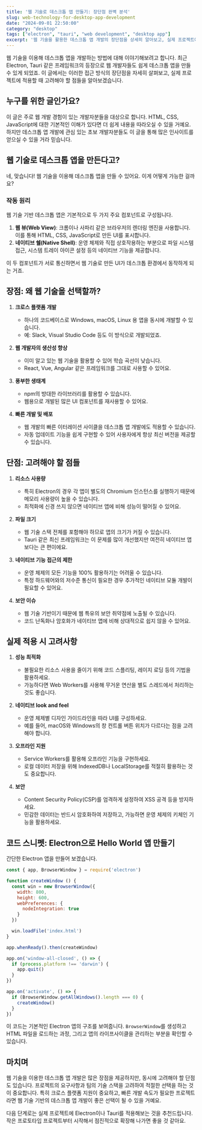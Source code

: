 ```yaml
---
title: '웹 기술로 데스크톱 앱 만들기: 장단점 완벽 분석'
slug: web-technology-for-desktop-app-development
date: "2024-09-01 22:50:00"
category: "desktop"
tags: ["electron", "tauri", "web development", "desktop app"]
excerpt: '웹 기술을 활용한 데스크톱 앱 개발의 장단점을 상세히 알아보고, 실제 프로젝트에 적용할 때의 고려사항을 분석합니다.'
---
```


웹 기술을 이용해 데스크톱 앱을 개발하는 방법에 대해 이야기해보려고 합니다. 최근 Electron, Tauri 같은 프레임워크의 등장으로 웹 개발자들도 쉽게 데스크톱 앱을 만들 수 있게 되었죠. 이 글에서는 이러한 접근 방식의 장단점을 자세히 살펴보고, 실제 프로젝트에 적용할 때 고려해야 할 점들을 알아보겠습니다.

## 누구를 위한 글인가요?

이 글은 주로 웹 개발 경험이 있는 개발자분들을 대상으로 합니다. HTML, CSS, JavaScript에 대한 기본적인 이해가 있다면 더 쉽게 내용을 따라오실 수 있을 거예요. 하지만 데스크톱 앱 개발에 관심 있는 초보 개발자분들도 이 글을 통해 많은 인사이트를 얻으실 수 있을 거라 믿습니다.

## 웹 기술로 데스크톱 앱을 만든다고?

네, 맞습니다! 웹 기술을 이용해 데스크톱 앱을 만들 수 있어요. 이게 어떻게 가능한 걸까요?

### 작동 원리

웹 기술 기반 데스크톱 앱은 기본적으로 두 가지 주요 컴포넌트로 구성됩니다.

1. **웹 뷰(Web View)**: 크롬이나 사파리 같은 브라우저의 렌더링 엔진을 사용합니다. 이를 통해 HTML, CSS, JavaScript로 만든 UI를 표시합니다.
2. **네이티브 쉘(Native Shell)**: 운영 체제와 직접 상호작용하는 부분으로 파일 시스템 접근, 시스템 트레이 아이콘 설정 등의 네이티브 기능을 제공합니다.

이 두 컴포넌트가 서로 통신하면서 웹 기술로 만든 UI가 데스크톱 환경에서 동작하게 되는 거죠.

## 장점: 왜 웹 기술을 선택할까?

1. **크로스 플랫폼 개발**
    - 하나의 코드베이스로 Windows, macOS, Linux 용 앱을 동시에 개발할 수 있습니다.
    - 예: Slack, Visual Studio Code 등도 이 방식으로 개발되었죠.

2. **웹 개발자의 생산성 향상**
    - 이미 알고 있는 웹 기술을 활용할 수 있어 학습 곡선이 낮습니다.
    - React, Vue, Angular 같은 프레임워크를 그대로 사용할 수 있어요.

3. **풍부한 생태계**
    - npm의 방대한 라이브러리를 활용할 수 있습니다.
    - 웹용으로 개발된 많은 UI 컴포넌트를 재사용할 수 있어요.

4. **빠른 개발 및 배포**
    - 웹 개발의 빠른 이터레이션 사이클을 데스크톱 앱 개발에도 적용할 수 있습니다.
    - 자동 업데이트 기능을 쉽게 구현할 수 있어 사용자에게 항상 최신 버전을 제공할 수 있습니다.

## 단점: 고려해야 할 점들

1. **리소스 사용량**
    - 특히 Electron의 경우 각 앱이 별도의 Chromium 인스턴스를 실행하기 때문에 메모리 사용량이 높을 수 있습니다.
    - 최적화에 신경 쓰지 않으면 네이티브 앱에 비해 성능이 떨어질 수 있어요.

2. **파일 크기**
    - 웹 기술 스택 전체를 포함해야 하므로 앱의 크기가 커질 수 있습니다.
    - Tauri 같은 최신 프레임워크는 이 문제를 많이 개선했지만 여전히 네이티브 앱보다는 큰 편이에요.

3. **네이티브 기능 접근의 제한**
    - 운영 체제의 모든 기능을 100% 활용하기는 어려울 수 있습니다.
    - 특정 하드웨어와의 저수준 통신이 필요한 경우 추가적인 네이티브 모듈 개발이 필요할 수 있어요.

4. **보안 이슈**
    - 웹 기술 기반이기 때문에 웹 특유의 보안 취약점에 노출될 수 있습니다.
    - 코드 난독화나 암호화가 네이티브 앱에 비해 상대적으로 쉽지 않을 수 있어요.

## 실제 적용 시 고려사항

1. **성능 최적화**
    - 불필요한 리소스 사용을 줄이기 위해 코드 스플리팅, 레이지 로딩 등의 기법을 활용하세요.
    - 가능하다면 Web Workers를 사용해 무거운 연산을 별도 스레드에서 처리하는 것도 좋습니다.

2. **네이티브 look and feel**
    - 운영 체제별 디자인 가이드라인을 따라 UI를 구성하세요.
    - 예를 들어, macOS와 Windows의 창 컨트롤 버튼 위치가 다르다는 점을 고려해야 합니다.

3. **오프라인 지원**
    - Service Workers를 활용해 오프라인 기능을 구현하세요.
    - 로컬 데이터 저장을 위해 IndexedDB나 LocalStorage를 적절히 활용하는 것도 중요합니다.

4. **보안**
    - Content Security Policy(CSP)를 엄격하게 설정하여 XSS 공격 등을 방지하세요.
    - 민감한 데이터는 반드시 암호화하여 저장하고, 가능하면 운영 체제의 키체인 기능을 활용하세요.

## 코드 스니펫: Electron으로 Hello World 앱 만들기

간단한 Electron 앱을 만들어 보겠습니다.

```javascript
const { app, BrowserWindow } = require('electron')

function createWindow () {
  const win = new BrowserWindow({
    width: 800,
    height: 600,
    webPreferences: {
      nodeIntegration: true
    }
  })

  win.loadFile('index.html')
}

app.whenReady().then(createWindow)

app.on('window-all-closed', () => {
  if (process.platform !== 'darwin') {
    app.quit()
  }
})

app.on('activate', () => {
  if (BrowserWindow.getAllWindows().length === 0) {
    createWindow()
  }
})
```

이 코드는 기본적인 Electron 앱의 구조를 보여줍니다. `BrowserWindow`를 생성하고 HTML 파일을 로드하는 과정, 그리고 앱의 라이프사이클을 관리하는 부분을 확인할 수 있습니다.

## 마치며

웹 기술을 이용한 데스크톱 앱 개발은 많은 장점을 제공하지만, 동시에 고려해야 할 단점도 있습니다. 프로젝트의 요구사항과 팀의 기술 스택을 고려하여 적절한 선택을 하는 것이 중요합니다.
특히 크로스 플랫폼 지원이 중요하고, 빠른 개발 속도가 필요한 프로젝트라면 웹 기술 기반의 데스크톱 앱 개발이 좋은 선택이 될 수 있을 거예요.

다음 단계로는 실제 프로젝트에 Electron이나 Tauri를 적용해보는 것을 추천드립니다. 작은 프로토타입 프로젝트부터 시작해서 점진적으로 확장해 나가면 좋을 것 같아요.
